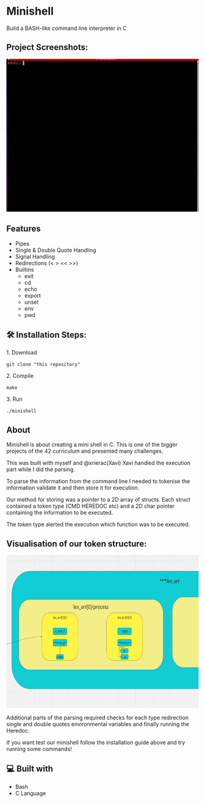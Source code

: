 <h1>Minishell</h1>

<p id="description">Build a BASH-like command line interpreter in C</p>

<h2>Project Screenshots:</h2>

<img src="https://github.com/tcampbel22/42_hive_minishell/blob/master/lib/ezgif-336910bade8b2.gif?raw=true" alt="project-screenshot" width="600" height="400/">

<h2>Features</h2>

*   Pipes
*   Single & Double Quote Handling
*   Signal Handling
*   Redirections (< > << >>)
*   Builtins
    * exit
    * cd
    * echo
    * export
    * unset
    * env
    * pwd

<h2>🛠️ Installation Steps:</h2>

<p>1. Download</p>

```
git clone "this repository"
```

<p>2. Compile</p>

```
make
```

<p>3. Run</p>

```
./minishell
```

<h2>About</h2>

Minishell is about creating a mini shell in C. This is one of the bigger projects of the 42 curriculum and presented many challenges. 

This was built with myself and @xrierac(Xavi) Xavi handled the execution part while I did the parsing. 

To parse the information from the command line I needed to tokenise the information validate it and then store it for execution. 

Our method for storing was a pointer to a 2D array of structs. Each struct contained a token type (CMD HEREDOC etc) and a 2D char pointer containing the information to be executed. 

The token type alerted the execution which function was to be executed.

<h2>Visualisation of our token structure:</h2>

<img src="https://github.com/tcampbel22/42_hive_minishell/blob/master/lib/Screenshot%20from%202025-02-06%2017-44-35.png?raw=true" alt="project-screenshot" width="600" height="400/">


Additional parts of the parsing required checks for each type redirection single and double quotes environmental variables and finally running the Heredoc. 

If you want test our minishell follow the installation guide above and try running some commands!

  
<h2>💻 Built with</h2>

*   Bash
*   C Language

